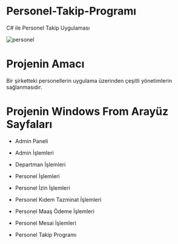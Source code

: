 # Personel-Takip-Programı
C# ile Personel Takip Uygulaması

![personel](https://user-images.githubusercontent.com/83423497/175955901-3cbb1b41-0896-40d9-b5ba-2426c0587abf.png)


# Projenin Amacı
Bir şirketteki personellerin uygulama üzerinden çeşitli yönetimlerin sağlanmasıdır.

# Projenin Windows From Arayüz Sayfaları
- Admin Paneli
- Admin İşlemleri
- Departman İşlemleri

- Personel İşlemleri
- Personel İzin İşlemleri
- Personel Kıdem Tazminat İşlemleri
- Personel Maaş Ödeme İşlemleri
- Personel Mesai İşlemleri
- Personel Takip Programı
